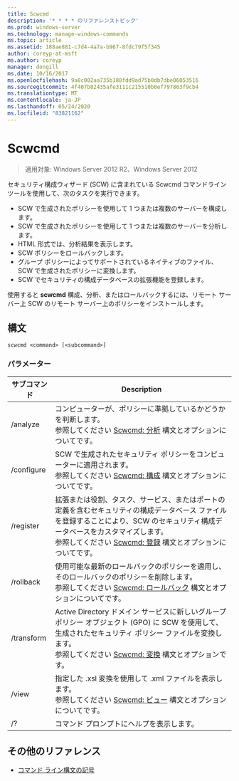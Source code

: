 ```yaml
---
title: Scwcmd
description: '* * * * のリファレンストピック'
ms.prod: windows-server
ms.technology: manage-windows-commands
ms.topic: article
ms.assetid: 188ae881-c7d4-4a7a-b967-8fdc79f5f345
author: coreyp-at-msft
ms.author: coreyp
manager: dongill
ms.date: 10/16/2017
ms.openlocfilehash: 9a8c002aa735b188fdd9ad75b0db7dbe06053516
ms.sourcegitcommit: 4f407b82435afe3111c215510b0ef797863f9cb4
ms.translationtype: MT
ms.contentlocale: ja-JP
ms.lasthandoff: 05/24/2020
ms.locfileid: "83821162"
---
```

# <a name="scwcmd"></a>Scwcmd

> 適用対象: Windows Server 2012 R2、Windows Server 2012

セキュリティ構成ウィザード (SCW) に含まれている Scwcmd コマンドラインツールを使用して、次のタスクを実行できます。
-   SCW で生成されたポリシーを使用して 1 つまたは複数のサーバーを構成します。
-   SCW で生成されたポリシーを使用して 1 つまたは複数のサーバーを分析します。
-   HTML 形式では、分析結果を表示します。
-   SCW ポリシーをロールバックします。
-   グループ ポリシーによってサポートされているネイティブのファイル、SCW で生成されたポリシーに変換します。
-   SCW でセキュリティの構成データベースの拡張機能を登録します。

使用すると **scwcmd** 構成、分析、またはロールバックするには、リモート サーバー上 SCW のリモート サーバー上のポリシーをインストールします。

## <a name="syntax"></a>構文

```
scwcmd <command> [<subcommand>]
```

### <a name="parameters"></a>パラメーター

|サブコマンド|Description|
|----------|-----------|
|/analyze|コンピューターが、ポリシーに準拠しているかどうかを判断します。</br>参照してください [Scwcmd: 分析](scwcmd-analyze.md) 構文とオプションについてです。|
|/configure|SCW で生成されたセキュリティ ポリシーをコンピューターに適用されます。</br>参照してください [Scwcmd: 構成](scwcmd-configure.md) 構文とオプションについてです。|
|/register|拡張または役割、タスク、サービス、またはポートの定義を含むセキュリティの構成データベース ファイルを登録することにより、SCW のセキュリティ構成データベースをカスタマイズします。</br>参照してください [Scwcmd: 登録](scwcmd-register.md) 構文とオプションについてです。|
|/rollback|使用可能な最新のロールバックのポリシーを適用し、そのロールバックのポリシーを削除します。</br>参照してください [Scwcmd: ロールバック](scwcmd-rollback.md) 構文とオプションについてです。|
|/transform|Active Directory ドメイン サービスに新しいグループ ポリシー オブジェクト (GPO) に SCW を使用して、生成されたセキュリティ ポリシー ファイルを変換します。</br>参照してください [Scwcmd: 変換](scwcmd-transform.md) 構文とオプションです。|
|/view|指定した .xsl 変換を使用して .xml ファイルを表示します。</br>参照してください [Scwcmd: ビュー](scwcmd-view.md) 構文とオプションについてです。|
|/?|コマンド プロンプトにヘルプを表示します。|

## <a name="additional-references"></a>その他のリファレンス

- [コマンド ライン構文の記号](command-line-syntax-key.md)
